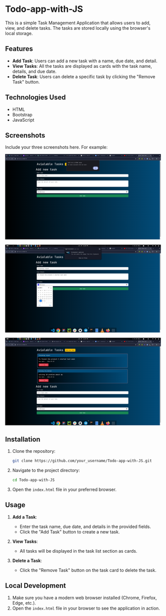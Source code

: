 # Todo-app-with-JS

This is a simple Task Management Application that allows users to add, view, and delete tasks. The tasks are stored locally using the browser's local storage.

## Features

- **Add Task**: Users can add a new task with a name, due date, and detail.
- **View Tasks**: All the tasks are displayed as cards with the task name, details, and due date.
- **Delete Task**: Users can delete a specific task by clicking the "Remove Task" button.

## Technologies Used

- HTML
- Bootstrap
- JavaScript

## Screenshots

Include your three screenshots here. For example:

![Screenshot 1](image1.png)


![Screenshot 2](image2.png)


![Screenshot 3](image3.png)


## Installation

1. Clone the repository:
   ```bash
   git clone https://github.com/your_username/Todo-app-with-JS.git
   ```
2. Navigate to the project directory:
   ```bash
   cd Todo-app-with-JS
   ```
3. Open the `index.html` file in your preferred browser.

## Usage

1. **Add a Task**:
   - Enter the task name, due date, and details in the provided fields.
   - Click the "Add Task" button to create a new task.
   
2. **View Tasks**:
   - All tasks will be displayed in the task list section as cards.
   
3. **Delete a Task**:
   - Click the "Remove Task" button on the task card to delete the task.


## Local Development

1. Make sure you have a modern web browser installed (Chrome, Firefox, Edge, etc.).
2. Open the `index.html` file in your browser to see the application in action.
